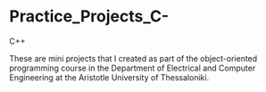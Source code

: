 # Practice_Projects_C-
C++

Τhese are mini projects that I created as part of the object-oriented programming course in the Department of Electrical and Computer Engineering at the Aristotle University of Thessaloniki.
